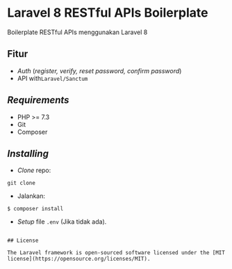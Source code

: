 # Laravel 8 RESTful APIs Boilerplate
Boilerplate RESTful APIs menggunakan Laravel 8

## Fitur
- *Auth* (*register, verify, reset password, confirm password*)
-  API with`Laravel/Sanctum`

## *Requirements*
- PHP >= 7.3
- Git
- Composer

## *Installing*
- *Clone* repo:
```
git clone 
```
- Jalankan:
```
$ composer install
```
- *Setup* file `.env` (Jika tidak ada).
```

## License

The Laravel framework is open-sourced software licensed under the [MIT license](https://opensource.org/licenses/MIT).

